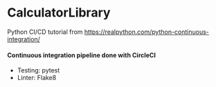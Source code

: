 # CalculatorLibrary
Python CI/CD tutorial from https://realpython.com/python-continuous-integration/

#### Continuous integration pipeline done with CircleCI
* Testing: pytest
* Linter: Flake8